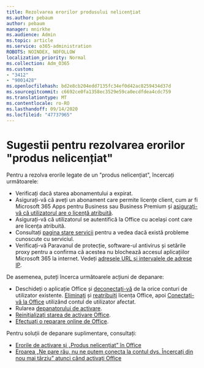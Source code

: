 ```yaml
---
title: Rezolvarea erorilor produsului nelicențiat
ms.author: pebaum
author: pebaum
manager: mnirkhe
ms.audience: Admin
ms.topic: article
ms.service: o365-administration
ROBOTS: NOINDEX, NOFOLLOW
localization_priority: Normal
ms.collection: Adm_O365
ms.custom:
- "3412"
- "9001428"
ms.openlocfilehash: bd2e8cb204edd7135fc34ef0d42ac8259434d37d
ms.sourcegitcommit: c6692ce0fa1358ec3529e59ca0ecdfdea4cdc759
ms.translationtype: MT
ms.contentlocale: ro-RO
ms.lasthandoff: 09/14/2020
ms.locfileid: "47737965"
---
```

# <a name="suggestions-for-solving-unlicensed-product-errors"></a>Sugestii pentru rezolvarea erorilor "produs nelicențiat"

Pentru a rezolva erorile legate de un "produs nelicențiat", încercați următoarele:

- Verificați dacă starea abonamentului a expirat.
- Asigurați-vă că aveți un abonament care permite licențe client, cum ar fi Microsoft 365 Apps pentru Business sau Business Premium și [asigurați-vă că utilizatorul are o licență atribuită](https://docs.microsoft.com/microsoft-365/admin/add-users/add-users). 
- Asigurați-vă că utilizatorul se autentifică la Office cu același cont care are licența atribuită.
- Consultați [pagina stare servicii](https://docs.microsoft.com/office365/enterprise/view-service-health) pentru a vedea dacă există probleme cunoscute cu serviciul.
- Verificați-vă Paravanul de protecție, software-ul antivirus și setările proxy pentru a confirma că acestea nu blochează accesul aplicațiilor Microsoft 365 la internet. Vedeți [adresele URL și intervalele de adrese IP](https://docs.microsoft.com/office365/enterprise/urls-and-ip-address-ranges).

De asemenea, puteți încerca următoarele acțiuni de depanare: 

- Deschideți o aplicație Office și [deconectați-vă](https://support.office.com/article/5a20dc11-47e9-4b6f-945d-478cb6d92071) de la orice conturi de utilizator existente. [Eliminați](https://docs.microsoft.com/microsoft-365/admin/manage/remove-licenses-from-users) și [reatribuiți](https://docs.microsoft.com/microsoft-365/admin/manage/assign-licenses-to-users) licența Office, apoi [Conectați-vă la Office](https://support.office.com/article/628ea040-f265-49de-b986-be09c3ebf8a9) utilizând contul de utilizator afectat.
- Rularea [depanatorului de activare](https://aka.ms/SARA-OfficeActivation-Alchemy).
- [Reinițializați starea de activare Office](https://docs.microsoft.com/office365/troubleshoot/activation/reset-office-365-proplus-activation-state). 
- [Efectuați o reparare online de Office](https://support.office.com/Article/7821d4b6-7c1d-4205-aa0e-a6b40c5bb88b).

Pentru soluții de depanare suplimentare, consultați: 

- [Erorile de activare și „Produs nelicențiat” în Office](https://support.office.com/Article/0d23d3c0-c19c-4b2f-9845-5344fedc4380)
- [Eroarea „Ne pare rău, nu ne putem conecta la contul dvs. Încercați din nou mai târziu” atunci când activați Office](https://docs.microsoft.com/office/troubleshoot/activation-installation/issue-when-activate-office-from-office-365)